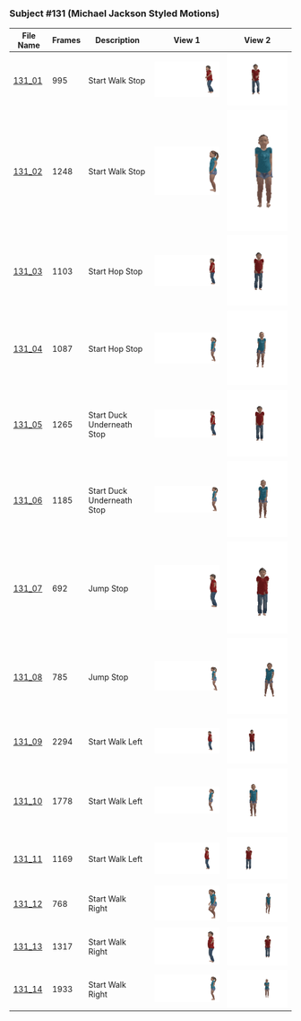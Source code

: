 ### Subject #131 (Michael Jackson Styled Motions)
|File Name|Frames|Description|View 1|View 2|
|-|-|-|-|-|
|[131_01](https://github.com/Shriinivas/cmubvh/raw/main/Sequence-131-135/131/Data/131_01.zip)|995|Start Walk Stop|<img src="https://github.com/Shriinivas/cmubvhgifs/blob/main/Sequence-131-135/131/131_01_0.gif"/>|<img src="https://github.com/Shriinivas/cmubvhgifs/blob/main/Sequence-131-135/131/131_01_1.gif"/>|
|[131_02](https://github.com/Shriinivas/cmubvh/raw/main/Sequence-131-135/131/Data/131_02.zip)|1248|Start Walk Stop|<img src="https://github.com/Shriinivas/cmubvhgifs/blob/main/Sequence-131-135/131/131_02_0.gif"/>|<img src="https://github.com/Shriinivas/cmubvhgifs/blob/main/Sequence-131-135/131/131_02_1.gif"/>|
|[131_03](https://github.com/Shriinivas/cmubvh/raw/main/Sequence-131-135/131/Data/131_03.zip)|1103|Start Hop Stop|<img src="https://github.com/Shriinivas/cmubvhgifs/blob/main/Sequence-131-135/131/131_03_0.gif"/>|<img src="https://github.com/Shriinivas/cmubvhgifs/blob/main/Sequence-131-135/131/131_03_1.gif"/>|
|[131_04](https://github.com/Shriinivas/cmubvh/raw/main/Sequence-131-135/131/Data/131_04.zip)|1087|Start Hop Stop|<img src="https://github.com/Shriinivas/cmubvhgifs/blob/main/Sequence-131-135/131/131_04_0.gif"/>|<img src="https://github.com/Shriinivas/cmubvhgifs/blob/main/Sequence-131-135/131/131_04_1.gif"/>|
|[131_05](https://github.com/Shriinivas/cmubvh/raw/main/Sequence-131-135/131/Data/131_05.zip)|1265|Start Duck Underneath Stop|<img src="https://github.com/Shriinivas/cmubvhgifs/blob/main/Sequence-131-135/131/131_05_0.gif"/>|<img src="https://github.com/Shriinivas/cmubvhgifs/blob/main/Sequence-131-135/131/131_05_1.gif"/>|
|[131_06](https://github.com/Shriinivas/cmubvh/raw/main/Sequence-131-135/131/Data/131_06.zip)|1185|Start Duck Underneath Stop|<img src="https://github.com/Shriinivas/cmubvhgifs/blob/main/Sequence-131-135/131/131_06_0.gif"/>|<img src="https://github.com/Shriinivas/cmubvhgifs/blob/main/Sequence-131-135/131/131_06_1.gif"/>|
|[131_07](https://github.com/Shriinivas/cmubvh/raw/main/Sequence-131-135/131/Data/131_07.zip)|692|Jump Stop|<img src="https://github.com/Shriinivas/cmubvhgifs/blob/main/Sequence-131-135/131/131_07_0.gif"/>|<img src="https://github.com/Shriinivas/cmubvhgifs/blob/main/Sequence-131-135/131/131_07_1.gif"/>|
|[131_08](https://github.com/Shriinivas/cmubvh/raw/main/Sequence-131-135/131/Data/131_08.zip)|785|Jump Stop|<img src="https://github.com/Shriinivas/cmubvhgifs/blob/main/Sequence-131-135/131/131_08_0.gif"/>|<img src="https://github.com/Shriinivas/cmubvhgifs/blob/main/Sequence-131-135/131/131_08_1.gif"/>|
|[131_09](https://github.com/Shriinivas/cmubvh/raw/main/Sequence-131-135/131/Data/131_09.zip)|2294|Start Walk Left|<img src="https://github.com/Shriinivas/cmubvhgifs/blob/main/Sequence-131-135/131/131_09_0.gif"/>|<img src="https://github.com/Shriinivas/cmubvhgifs/blob/main/Sequence-131-135/131/131_09_1.gif"/>|
|[131_10](https://github.com/Shriinivas/cmubvh/raw/main/Sequence-131-135/131/Data/131_10.zip)|1778|Start Walk Left|<img src="https://github.com/Shriinivas/cmubvhgifs/blob/main/Sequence-131-135/131/131_10_0.gif"/>|<img src="https://github.com/Shriinivas/cmubvhgifs/blob/main/Sequence-131-135/131/131_10_1.gif"/>|
|[131_11](https://github.com/Shriinivas/cmubvh/raw/main/Sequence-131-135/131/Data/131_11.zip)|1169|Start Walk Left|<img src="https://github.com/Shriinivas/cmubvhgifs/blob/main/Sequence-131-135/131/131_11_0.gif"/>|<img src="https://github.com/Shriinivas/cmubvhgifs/blob/main/Sequence-131-135/131/131_11_1.gif"/>|
|[131_12](https://github.com/Shriinivas/cmubvh/raw/main/Sequence-131-135/131/Data/131_12.zip)|768|Start Walk Right|<img src="https://github.com/Shriinivas/cmubvhgifs/blob/main/Sequence-131-135/131/131_12_0.gif"/>|<img src="https://github.com/Shriinivas/cmubvhgifs/blob/main/Sequence-131-135/131/131_12_1.gif"/>|
|[131_13](https://github.com/Shriinivas/cmubvh/raw/main/Sequence-131-135/131/Data/131_13.zip)|1317|Start Walk Right|<img src="https://github.com/Shriinivas/cmubvhgifs/blob/main/Sequence-131-135/131/131_13_0.gif"/>|<img src="https://github.com/Shriinivas/cmubvhgifs/blob/main/Sequence-131-135/131/131_13_1.gif"/>|
|[131_14](https://github.com/Shriinivas/cmubvh/raw/main/Sequence-131-135/131/Data/131_14.zip)|1933|Start Walk Right|<img src="https://github.com/Shriinivas/cmubvhgifs/blob/main/Sequence-131-135/131/131_14_0.gif"/>|<img src="https://github.com/Shriinivas/cmubvhgifs/blob/main/Sequence-131-135/131/131_14_1.gif"/>|
